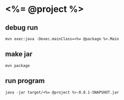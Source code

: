 # <%= @project %>

## debug run

    mvn exec:java -Dexec.mainClass=<%= @package %>.Main

## make jar

    mvn package

## run program

    java -jar target/<%= @project %>-0.0.1-SNAPSHOT.jar

